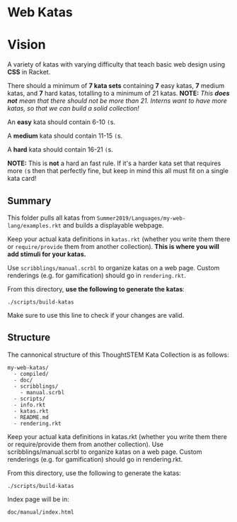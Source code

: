 # Web Katas

# Vision

A variety of katas with varying difficulty that teach basic web design using __CSS__ in Racket.

There should a minimum of __7 kata sets__ containing __7__ easy katas, __7__ medium katas, and __7__ hard katas, totalling to a minimum of 21 katas. __NOTE:__ _This __does not__ mean that there should not be more than 21. Interns want to have more katas, so that we can build a solid collection!_

An __easy__ kata should contain 6-10 `(`s.

A __medium__ kata should contain 11-15 `(`s.

A __hard__ kata should contain 16-21 `(`s.

__NOTE:__ This is __not__ a hard an fast rule. If it's a harder kata set that requires more `(`s then that perfectly fine, but keep in mind this all must fit on a single kata card! 

## Summary

This folder pulls all katas from `Summer2019/Languages/my-web-lang/examples.rkt` and builds a displayable webpage. 

Keep your actual kata definitions in `katas.rkt` (whether you write them there
or `require/provide` them from another collection). __This is where you will add stimuli for your katas.__

Use `scribblings/manual.scrbl` to organize katas on a web page.  Custom renderings (e.g. for gamification) should go in `rendering.rkt`.

From this directory, __use the following to generate the katas__:

```
./scripts/build-katas
```

Make sure to use this line to check if your changes are valid.

## Structure

The cannonical structure of this ThoughtSTEM Kata Collection is as follows:

```
my-web-katas/
  - compiled/
  - doc/
  - scribblings/
    - manual.scrbl
  - scripts/
  - info.rkt
  - katas.rkt
  - README.md
  - rendering.rkt

```

Keep your actual kata definitions in katas.rkt (whether you write them there or require/provide them from another collection). Use scribblings/manual.scrbl to organize katas on a web page. Custom renderings (e.g. for gamification) should go in rendering.rkt.

From this directory, use the following to generate the katas:

```
./scripts/build-katas
```
Index page will be in:

```
doc/manual/index.html

```
